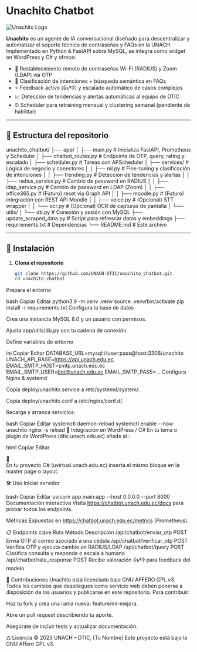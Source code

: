 # Unachito Chatbot

![Unachito Logo](https://chatbot.unach.edu.ec/widget/img/logo.png)

**Unachito** es un agente de IA conversacional diseñado para descentralizar y automatizar el soporte técnico de contraseñas y FAQs en la UNACH.  
Implementado en Python & FastAPI sobre MySQL, se integra como widget en WordPress y C# y ofrece:

- 🔐 Restablecimiento remoto de contraseñas Wi-Fi (RADIUS) y Zoom (LDAP) vía OTP  
- 🤖 Clasificación de intenciones + búsqueda semántica en FAQs  
- ⭐ Feedback activo (👍/👎) y escalado automático de casos complejos  
- 📈 Detección de tendencias y alertas automáticas al equipo de DTIC  
- ⏰ Scheduler para retraining mensual y clustering semanal (pendiente de habilitar)

---

## 📂 Estructura del repositorio

unachito_chatbot/
├── app/
│ ├── main.py # Inicializa FastAPI, Prometheus y Scheduler
│ ├── chatbot_routes.py # Endpoints de OTP, query, rating y escalado
│ ├── scheduler.py # Tareas con APScheduler
│ ├── services/ # Lógica de negocio y conectores
│ │ ├── ml.py # Fine-tuning y clasificación de intenciones
│ │ ├── trending.py # Detección de tendencias y alertas
│ │ ├── radius_service.py # Cambio de password en RADIUS
│ │ ├── ldap_service.py # Cambio de password en LDAP (Zoom)
│ │ ├── office365.py # (Futuro) reset via Graph API
│ │ ├── moodle.py # (Futuro) integración con REST API Moodle
│ │ ├── voice.py # (Opcional) STT wrapper
│ │ └── ocr.py # (Opcional) OCR de capturas de pantalla
│ └── utils/
│ └── db.py # Conexión y sesión con MySQL
├── update_scraped_data.py # Script para refrescar datos y embeddings
├── requirements.txt # Dependencias
└── README.md # Este archivo


---

## 🚀 Instalación

1. **Clona el repositorio**  
   ```bash
   git clone https://github.com/UNACH-DTIC/unachito_chatbot.git
   cd unachito_chatbot

Prepara el entorno

bash
Copiar
Editar
python3.9 -m venv .venv
source .venv/bin/activate
pip install -r requirements.txt
Configura la base de datos

Crea una instancia MySQL 8.0 y un usuario con permisos.

Ajusta app/utils/db.py con tu cadena de conexión.

Define variables de entorno

ini
Copiar
Editar
DATABASE_URL=mysql://user:pass@host:3306/unachito
UNACH_API_BASE=https://api.unach.edu.ec
EMAIL_SMTP_HOST=smtp.unach.edu.ec
EMAIL_SMTP_USER=bot@unach.edu.ec
EMAIL_SMTP_PASS=…
Configura Nginx & systemd

Copia deploy/unachito.service a /etc/systemd/system/.

Copia deploy/unachito.conf a /etc/nginx/conf.d/.

Recarga y arranca servicios:

bash
Copiar
Editar
systemctl daemon-reload
systemctl enable --now unachito
nginx -s reload
💬 Integración en WordPress / C#
En tu tema o plugin de WordPress (dtic.unach.edu.ec) añade al <head>:

html
Copiar
Editar
<link rel="stylesheet" href="https://chatbot.unach.edu.ec/widget/css/style.css?v=2" />
<script src="https://chatbot.unach.edu.ec/widget/js/chatbot-widget.js" defer></script>
<div id="chatbot-button">💬</div>
En tu proyecto C# (uvirtual.unach.edu.ec) inserta el mismo bloque en la master page o layout.

🛠 Uso
Iniciar servidor

bash
Copiar
Editar
uvicorn app.main:app --host 0.0.0.0 --port 8000
Documentación interactiva
Visita https://chatbot.unach.edu.ec/docs para probar todos los endpoints.

Métricas
Expuestas en https://chatbot.unach.edu.ec/metrics (Prometheus).

📋 Endpoints clave
Ruta	Método	Descripción
/api/chatbot/enviar_otp	POST	Envía OTP al correo asociado a una cédula
/api/chatbot/verificar_otp	POST	Verifica OTP y ejecuta cambio en RADIUS/LDAP
/api/chatbot/query	POST	Clasifica consulta y responde o escala a humano
/api/chatbot/rate_response	POST	Recibe valoración 👍/👎 para feedback del modelo

🤝 Contribuciones
Unachito está licenciado bajo GNU AFFERO GPL v3.
Todos los cambios que despliegues como servicio web deben ponerse a disposición de los usuarios y publicarse en este repositorio.
Para contribuir:

Haz tu fork y crea una rama nueva: feature/mi-mejora.

Abre un pull request describiendo tu aporte.

Asegúrate de incluir tests y actualizar documentación.

⚖️ Licencia
© 2025 UNACH – DTIC, [Tu Nombre]
Este proyecto está bajo la GNU Affero GPL v3.
